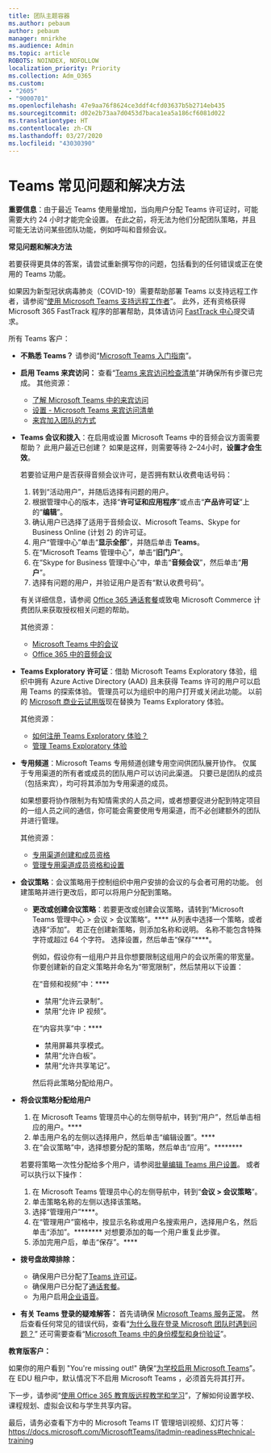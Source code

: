 ```yaml
---
title: 团队主题容器
ms.author: pebaum
author: pebaum
manager: mnirkhe
ms.audience: Admin
ms.topic: article
ROBOTS: NOINDEX, NOFOLLOW
localization_priority: Priority
ms.collection: Adm_O365
ms.custom:
- "2605"
- "9000701"
ms.openlocfilehash: 47e9aa76f8624ce3ddf4cfd03637b5b2714eb435
ms.sourcegitcommit: d02e2b73aa7d0453d7baca1ea5a186cf6081d022
ms.translationtype: HT
ms.contentlocale: zh-CN
ms.lasthandoff: 03/27/2020
ms.locfileid: "43030390"
---
```

# <a name="teams-common-issues-and-resolutions"></a>Teams 常见问题和解决方法

**重要信息**：由于最近 Teams 使用量增加，当向用户分配 Teams 许可证时，可能需要大约 24 小时才能完全设置。 在此之前，将无法为他们分配团队策略，并且可能无法访问某些团队功能，例如呼叫和音频会议。

**常见问题和解决方法**

若要获得更具体的答案，请尝试重新撰写你的问题，包括看到的任何错误或正在使用的 Teams 功能。

如果因为新型冠状病毒肺炎（COVID-19）需要帮助部署 Teams 以支持远程工作者，请参阅“[使用 Microsoft Teams 支持远程工作者](https://docs.microsoft.com/microsoftteams/support-remote-work-with-teams)”。 此外，还有资格获得 Microsoft 365 FastTrack 程序的部署帮助，具体请访问 [FastTrack 中心](https://www.microsoft.com/fasttrack)提交请求。

所有 Teams 客户：

- **不熟悉 Teams？** 请参阅“[Microsoft Teams 入门指南](https://docs.microsoft.com/microsoftteams/get-started-with-teams-quick-start)”。
- **启用 Teams 来宾访问：** 查看“[Teams 来宾访问检查清单](https://docs.microsoft.com/microsoftteams/guest-access-checklist)”并确保所有步骤已完成。 其他资源：
    - [了解 Microsoft Teams 中的来宾访问](https://docs.microsoft.com/microsoftteams/guest-access)
    - [设置 - Microsoft Teams 来宾访问清单](https://docs.microsoft.com/microsoftteams/guest-access-checklist)
    - [来宾加入团队的方式](https://docs.microsoft.com/microsoftteams/guest-joins)

- **Teams 会议和拨入**：在启用或设置 Microsoft Teams 中的音频会议方面需要帮助？ 此用户最近已创建？ 如果是这样，则需要等待 2–24小时，**设置才会生效**。 

    若要验证用户是否获得音频会议许可，是否拥有默认收费电话号码：
    1.    转到“活动用户”，并随后选择有问题的用户。
    2.    根据管理中心的版本，选择“**许可证和应用程序**”或点击“**产品许可证**”上的“**编辑**”。
    3.    确认用户已选择了适用于音频会议、Microsoft Teams、Skype for Business Online (计划 2) 的许可证。
    4.    用户“管理中心”单击“**显示全部**”，并随后单击 **Teams**。
    5.    在“Microsoft Teams 管理中心”，单击“**旧门户**”。
    6.    在“Skype for Business 管理中心”中，单击“**音频会议**”，然后单击“**用户**”。
    7.    选择有问题的用户，并验证用户是否有“默认收费号码”。
    
    有关详细信息，请参阅 [Office 365 通话套餐](https://docs.microsoft.com/microsoftteams/calling-plans-for-office-365)或致电 Microsoft Commerce 计费团队来获取授权相关问题的帮助。

    其他资源：

    - [Microsoft Teams 中的会议](https://docs.microsoft.com/microsoftteams/deploy-meetings-microsoft-teams-landing-page)
    - [Office 365 中的音频会议](https://docs.microsoft.com/microsoftteams/audio-conferencing-in-office-365)

- **Teams Exploratory 许可证**：借助 Microsoft Teams Exploratory 体验，组织中拥有 Azure Active Directory (AAD) 且未获得 Teams 许可的用户可以启用 Teams 的探索体验。 管理员可以为组织中的用户打开或关闭此功能。 以前的 [Microsoft 商业云试用版](https://docs.microsoft.com/microsoftteams/iw-trial-teams)现在替换为 Teams Exploratory 体验。

    其他资源：

    - [如何注册 Teams Exploratory 体验？](https://docs.microsoft.com/microsoftteams/teams-exploratory#how-users-sign-up-for-the-teams-exploratory-experience)
    - [管理 Teams Exploratory 体验](https://docs.microsoft.com/microsoftteams/teams-exploratory#manage-the-teams-exploratory-experience)

- **专用频道**：Microsoft Teams 专用频道创建专用空间供团队展开协作。 仅属于专用渠道的所有者或成员的团队用户可以访问此渠道。 只要已是团队的成员（包括来宾），均可将其添加为专用渠道的成员。

    如果想要将协作限制为有知情需求的人员之间，或者想要促进分配到特定项目的一组人员之间的通信，你可能会需要使用专用渠道，而不必创建额外的团队并进行管理。

    其他资源：
    - [专用渠道创建和成员资格](https://docs.microsoft.com/microsoftteams/private-channels#private-channel-creation-and-membership)
    - [管理专用渠道成员资格和设置](https://docs.microsoft.com/microsoftteams/private-channels#manage-private-channel-membership-and-settings)

- **会议策略**：会议策略用于控制组织中用户安排的会议的与会者可用的功能。 创建策略并进行更改后，即可以将用户分配到策略。 
    - **更改或创建会议策略**：若要更改或创建会议策略，请转到“Microsoft Teams 管理中心 > 会议 > 会议策略”。**** 从列表中选择一个策略，或者选择“添加”。 若正在创建新策略，则添加名称和说明。 名称不能包含特殊字符或超过 64 个字符。 选择设置，然后单击“保存”****。

        例如，假设你有一组用户并且你想要限制这组用户的会议所需的带宽量。 你要创建新的自定义策略并命名为“带宽限制”，然后禁用以下设置：

        在“音频和视频”中：****
        - 禁用“允许云录制”。
        - 禁用“允许 IP 视频”。

        在“内容共享”中：****
        - 禁用屏幕共享模式。
        - 禁用“允许白板”。
        - 禁用“允许共享笔记”。

        然后将此策略分配给用户。

- **将会议策略分配给用户**

    1. 在 Microsoft Teams 管理员中心的左侧导航中，转到“用户”，然后单击相应的用户。****
    2. 单击用户名的左侧以选择用户，然后单击“编辑设置”。****
    3. 在“会议策略”中，选择想要分配的策略，然后单击“应用”。********

    若要将策略一次性分配给多个用户，请参阅[批量编辑 Teams 用户设置](https://docs.microsoft.com/microsoftteams/edit-user-settings-in-bulk)。 或者可以执行以下操作：

    1. 在 Microsoft Teams 管理员中心的左侧导航中，转到“**会议 > 会议策略**”。
    2. 单击策略名称的左侧以选择该策略。
    3. 选择“管理用户”****。
    4. 在“管理用户”窗格中，按显示名称或用户名搜索用户，选择用户名，然后单击“添加”。******** 对想要添加的每一个用户重复此步骤。
    5. 添加完用户后，单击“保存”。****

- **拨号盘故障排除：**  

    - 确保用户已分配了[Teams 许可证](https://docs.microsoft.com/MicrosoftTeams/assign-teams-licenses)。
    - 确保用户已分配了[通话套餐](https://docs.microsoft.com/MicrosoftTeams/calling-plan-landing-page)。
    - 为用户启用[企业语音](https://docs.microsoft.com/skypeforbusiness/skype-for-business-hybrid-solutions/plan-your-phone-system-cloud-pbx-solution/enable-users-for-enterprise-voice-online-and-phone-system-voicemail#to-enable-your-users-for-phone-system-in-office-365-voice-and-voicemail)。

- **有关 Teams 登录的疑难解答：** 首先请确保 [Microsoft Teams 服务正常](https://admin.microsoft.com/Adminportal/Home?source=applauncher#/servicehealth)。 然后查看任何常见的错误代码，查看“[为什么我在登录 Microsoft 团队时遇到问题？](https://support.office.com/article/a02f683b-61a3-4008-9447-ee60c5593b0f)”  还可需要查看“[Microsoft Teams 中的身份模型和身份验证](https://docs.microsoft.com/MicrosoftTeams/identify-models-authentication)”。

**教育版客户：**

如果你的用户看到 "You're missing out!" 确保“[为学校启用 Microsoft Teams](https://docs.microsoft.com/microsoft-365/education/intune-edu-trial/enable-microsoft-teams)”。 在 EDU 租户中，默认情况下不启用 Microsoft Teams ，必须首先将其打开。

下一步，请参阅“[使用 Office 365 教育版远程教学和学习](https://support.office.com/article/remote-teaching-and-learning-in-office-365-education-f651ccae-7b65-478b-8366-51bb884025c4)”，了解如何设置学校、课程规划、虚拟会议和与学生共享内容。

最后，请务必查看下方中的 Microsoft Teams IT 管理培训视频、幻灯片等：https://docs.microsoft.com/MicrosoftTeams/itadmin-readiness#technical-training 
